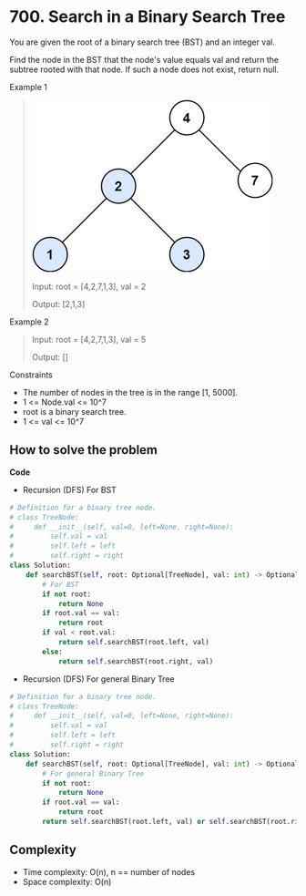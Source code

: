# 700. Search in a Binary Search Tree
<Badge type="tip" text="Easy" /> [<Badge type="info" text="LeetCode" />](https://leetcode.com/problems/search-in-a-binary-search-tree/)

You are given the root of a binary search tree (BST) and an integer val.

Find the node in the BST that the node's value equals val and return the subtree rooted with that node. If such a node does not exist, return null.

Example 1
> ![700. Search in a Binary Search Tree](../images/700.jpg)
>
> Input: root = [4,2,7,1,3], val = 2
>
> Output: [2,1,3]

Example 2
> Input: root = [4,2,7,1,3], val = 5
>
> Output: []

Constraints
- The number of nodes in the tree is in the range [1, 5000].
- 1 <= Node.val <= 10^7
- root is a binary search tree.
- 1 <= val <= 10^7


## How to solve the problem

**Code**

- Recursion (DFS) For BST
```Python
# Definition for a binary tree node.
# class TreeNode:
#     def __init__(self, val=0, left=None, right=None):
#         self.val = val
#         self.left = left
#         self.right = right
class Solution:
    def searchBST(self, root: Optional[TreeNode], val: int) -> Optional[TreeNode]:
        # For BST
        if not root:
            return None
        if root.val == val:
            return root
        if val < root.val:
            return self.searchBST(root.left, val)
        else:
            return self.searchBST(root.right, val)
```

- Recursion (DFS) For general Binary Tree
```Python
# Definition for a binary tree node.
# class TreeNode:
#     def __init__(self, val=0, left=None, right=None):
#         self.val = val
#         self.left = left
#         self.right = right
class Solution:
    def searchBST(self, root: Optional[TreeNode], val: int) -> Optional[TreeNode]:
        # For general Binary Tree
        if not root:
            return None
        if root.val == val:
            return root
        return self.searchBST(root.left, val) or self.searchBST(root.right, val)
```

## Complexity
- Time complexity: O(n), n == number of nodes
- Space complexity: O(n)
